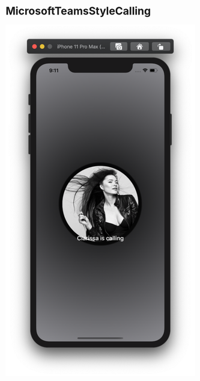 # MicrosoftTeamsStyleCalling

![](https://github.com/ram4ik/MicrosoftTeamsStyleCalling/blob/master/MicrosoftTeamsStyleCalling/Assets.xcassets/Screenshot%202020-04-05%20at%2021.11.56.imageset/Screenshot%202020-04-05%20at%2021.11.56.png)
